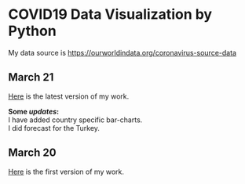 # COVID19 Data Visualization by Python

My data source is https://ourworldindata.org/coronavirus-source-data

## March 21
[Here](Covid19_March_21.html) is the latest version of my work.

**Some *updates*:**    
I have added country specific bar-charts.  
I did forecast for the Turkey.  

## March 20
[Here](Covid19_March_20.html) is the first version of my work.


